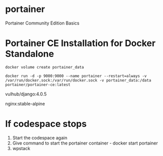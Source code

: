 # portainer
Portainer Community Edition Basics

# Portainer CE Installation for Docker Standalone


`docker volume create portainer_data`

`docker run -d -p 9000:9000 --name portainer --restart=always -v /var/run/docker.sock:/var/run/docker.sock -v portainer_data:/data portainer/portainer-ce:latest`

vulhub/django:4.0.5

nginx:stable-alpine

# If codespace stops

1. Start the codespace again
2. Give command to start the portainer container - docker start portainer
3. wpstack


